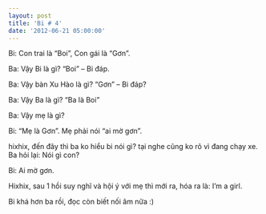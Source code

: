```yaml
---
layout: post
title: 'Bi # 4'
date: '2012-06-21 05:00:00'
---
```


Bi: Con trai là “Boi”, Con gái là “Gơn”.

Ba: Vậy Bi là gì? “Boi” – Bi đáp.

Ba: Vậy bàn Xu Hào là gì? “Gơn” – Bi đáp?

Ba: Vậy Ba là gì? “Ba là Boi”

Ba: Vậy mẹ là gì?

Bi: “Mẹ là Gơn”. Mẹ phải nói “ai mờ gơn”.

hixhix, đến đây thì ba ko hiểu bi nói gì? tại nghe cũng ko rõ vì đang chạy xe. Ba hỏi lại: Nói gì con?

Bi: Ai mờ gơn.

Hixhix, sau 1 hồi suy nghĩ và hội ý với mẹ thì mới ra, hóa ra là: I’m a girl.

Bi khá hơn ba rồi, đọc còn biết nối âm nữa :)